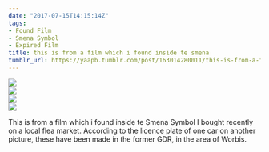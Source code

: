 ```yaml
---
date: "2017-07-15T14:15:14Z"
tags:
- Found Film
- Smena Symbol
- Expired Film
title: this is from a film which i found inside te smena
tumblr_url: https://yaapb.tumblr.com/post/163014280011/this-is-from-a-film-which-i-found-inside-te-smena
---
```

 ![](/tumblr_files/tumblr_ot4sh4jR3q1v9quwwo1_1280.jpg)  
 ![](/tumblr_files/tumblr_ot4sh4jR3q1v9quwwo2_1280.jpg)  
 ![](/tumblr_files/tumblr_ot4sh4jR3q1v9quwwo3_1280.jpg)  
 ![](/tumblr_files/tumblr_ot4sh4jR3q1v9quwwo4_1280.jpg)  
  

This is from a film which i found inside te Smena Symbol I bought recently on a local flea market. According to the licence plate of one car on another picture, these have been made in the former GDR, in the area of Worbis.


